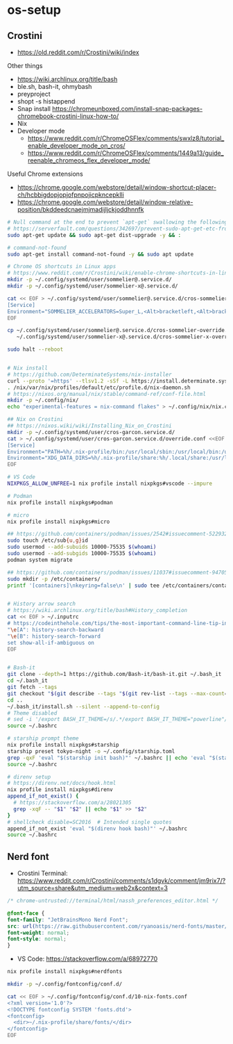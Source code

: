# os-setup

## Crostini
- https://old.reddit.com/r/Crostini/wiki/index

Other things
- https://wiki.archlinux.org/title/bash
- ble.sh, bash-it, ohmybash
- preyproject
- shopt -s histappend 
- Snap install https://chromeunboxed.com/install-snap-packages-chromebook-crostini-linux-how-to/
- Nix
- Developer mode
  - https://www.reddit.com/r/ChromeOSFlex/comments/swxlz8/tutorial_enable_developer_mode_on_cros/
  - https://www.reddit.com/r/ChromeOSFlex/comments/1449a13/guide_reenable_chromeos_flex_developer_mode/

Useful Chrome extensions
- https://chrome.google.com/webstore/detail/window-shortcut-placer-ch/hcbbigdopjopjofpnpojicpkncepklli
- https://chrome.google.com/webstore/detail/window-relative-position/bkddeedcnaejmjmadijljckjoddhnnfk

```bash
# Null command at the end to prevent `apt-get` swallowing the following inputs.
# https://serverfault.com/questions/342697/prevent-sudo-apt-get-etc-from-swallowing-pasted-input-to-stdin
sudo apt-get update && sudo apt-get dist-upgrade -y && :

# command-not-found
sudo apt-get install command-not-found -y && sudo apt update

# Chrome OS shortcuts in Linux apps
# https://www.reddit.com/r/Crostini/wiki/enable-chrome-shortcuts-in-linux-apps
mkdir -p ~/.config/systemd/user/sommelier@.service.d/
mkdir -p ~/.config/systemd/user/sommelier-x@.service.d/

cat << EOF > ~/.config/systemd/user/sommelier@.service.d/cros-sommelier-override.conf
[Service]
Environment="SOMMELIER_ACCELERATORS=Super_L,<Alt>bracketleft,<Alt>bracketright,<Alt>minus,<Alt>equal,<Alt>1,<Alt>2,<Alt>3,<Alt>4,<Alt>5,<Alt>6,<Alt>7,<Alt>8,<Alt>9,print"
EOF

cp ~/.config/systemd/user/sommelier@.service.d/cros-sommelier-override.conf \
   ~/.config/systemd/user/sommelier-x@.service.d/cros-sommelier-x-override.conf

sudo halt --reboot


# Nix install
# https://github.com/DeterminateSystems/nix-installer
curl --proto '=https' --tlsv1.2 -sSf -L https://install.determinate.systems/nix | sh -s -- install --no-confirm
. /nix/var/nix/profiles/default/etc/profile.d/nix-daemon.sh
# https://nixos.org/manual/nix/stable/command-ref/conf-file.html
mkdir -p ~/.config/nix/
echo "experimental-features = nix-command flakes" > ~/.config/nix/nix.conf

## Nix on Crostini
## https://nixos.wiki/wiki/Installing_Nix_on_Crostini
mkdir -p ~/.config/systemd/user/cros-garcon.service.d/
cat > ~/.config/systemd/user/cros-garcon.service.d/override.conf <<EOF
[Service]
Environment="PATH=%h/.nix-profile/bin:/usr/local/sbin:/usr/local/bin:/usr/local/games:/usr/sbin:/usr/bin:/usr/games:/sbin:/bin"
Environment="XDG_DATA_DIRS=%h/.nix-profile/share:%h/.local/share:/usr/local/share:/usr/share"
EOF

# VS Code
NIXPKGS_ALLOW_UNFREE=1 nix profile install nixpkgs#vscode --impure

# Podman
nix profile install nixpkgs#podman

# micro
nix profile install nixpkgs#micro

## https://github.com/containers/podman/issues/2542#issuecomment-522932449
sudo touch /etc/sub{u,g}id
sudo usermod --add-subuids 10000-75535 $(whoami)
sudo usermod --add-subgids 10000-75535 $(whoami)
podman system migrate

## https://github.com/containers/podman/issues/11037#issuecomment-947050246
sudo mkdir -p /etc/containers/
printf '[containers]\nkeyring=false\n' | sudo tee /etc/containers/containers.conf


# History arrow search
# https://wiki.archlinux.org/title/bash#History_completion
cat << EOF > ~/.inputrc
# https://codeinthehole.com/tips/the-most-important-command-line-tip-incremental-history-searching-with-inputrc/
"\e[A": history-search-backward
"\e[B": history-search-forward
set show-all-if-ambiguous on
EOF


# Bash-it
git clone --depth=1 https://github.com/Bash-it/bash-it.git ~/.bash_it
cd ~/.bash_it
git fetch --tags
git checkout "$(git describe --tags "$(git rev-list --tags --max-count=1)")"
cd ..
~/.bash_it/install.sh --silent --append-to-config
# Theme disabled
# sed -i '/export BASH_IT_THEME=/s/.*/export BASH_IT_THEME="powerline"/' ~/.bashrc
source ~/.bashrc

# starship prompt theme
nix profile install nixpkgs#starship
starship preset tokyo-night -o ~/.config/starship.toml
grep -qxF 'eval "$(starship init bash)"' ~/.bashrc || echo 'eval "$(starship init bash)"' >> ~/.bashrc
source ~/.bashrc

# direnv setup
# https://direnv.net/docs/hook.html
nix profile install nixpkgs#direnv
append_if_not_exist() {
  # https://stackoverflow.com/a/28021305
  grep -xqF -- "$1" "$2" || echo "$1" >> "$2"
}
# shellcheck disable=SC2016  # Intended single quotes
append_if_not_exist 'eval "$(direnv hook bash)"' ~/.bashrc
source ~/.bashrc

```

## Nerd font
- Crostini Terminal: https://www.reddit.com/r/Crostini/comments/s1dgvk/comment/jm9rix7/?utm_source=share&utm_medium=web2x&context=3

```css
/* chrome-untrusted://terminal/html/nassh_preferences_editor.html */

@font-face {
font-family: "JetBrainsMono Nerd Font";
src: url(https://raw.githubusercontent.com/ryanoasis/nerd-fonts/master/patched-fonts/JetBrainsMono/Ligatures/Regular/JetBrainsMonoNerdFont-Regular.ttf);
font-weight: normal;
font-style: normal;
}
```

- VS Code: https://stackoverflow.com/a/68972770

```bash
nix profile install nixpkgs#nerdfonts

mkdir -p ~/.config/fontconfig/conf.d/

cat << EOF > ~/.config/fontconfig/conf.d/10-nix-fonts.conf
<?xml version='1.0'?>
<!DOCTYPE fontconfig SYSTEM 'fonts.dtd'>
<fontconfig>
  <dir>~/.nix-profile/share/fonts/</dir>
</fontconfig>
EOF
```
